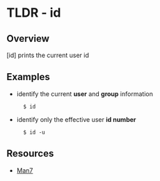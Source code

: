 TLDR - id
==========

Overview
--------

[id] prints the current user id

Examples
--------

- identify the current **user** and **group** information

		$ id
		
- identify only the effective user **id number**

		$ id -u
		
Resources
---------

- [Man7](http://man7.org/linux/man-pages/man1/id.1)